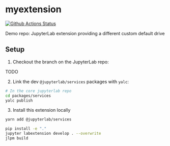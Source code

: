 # myextension

[![Github Actions Status](https://github.com/jtpio/jupyterlab-custom-default-drive/workflows/Build/badge.svg)](https://github.com/jtpio/jupyterlab-custom-default-drive/actions/workflows/build.yml)

Demo repo: JupyterLab extension providing a different custom default drive

## Setup

1. Checkout the branch on the JupyterLab repo:

TODO

2. Link the dev `@jupyterlab/services` packages with `yalc`:

```bash
# In the core jupyterlab repo
cd packages/services
yalc publish
```

3. Install this extension locally

```bash
yarn add @jupyterlab/services

pip install -e "."
jupyter labextension develop . --overwrite
jlpm build
```
